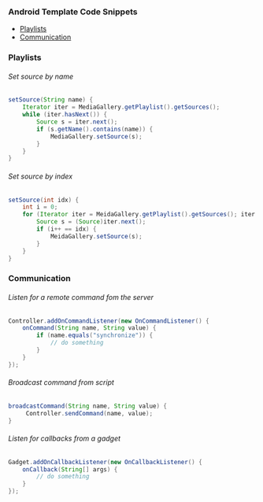 ### Android Template Code Snippets

* [Playlists](#playlists)
* [Communication](#communication)

### Playlists

###### Set source by name

```java
setSource(String name) {
    Iterator iter = MediaGallery.getPlaylist().getSources();
    while (iter.hasNext()) {
        Source s = iter.next();
        if (s.getName().contains(name)) {
            MediaGallery.setSource(s);
        }
    }
}
```

###### Set source by index

```java
setSource(int idx) {
    int i = 0;
    for (Iterator iter = MeidaGallery.getPlaylist().getSources(); iter.hasNext();) {
        Source s = (Source)iter.next();
        if (i++ == idx) {
            MeidaGallery.setSource(s);
        }
    }
}
```


### Communication

###### Listen for a remote command fom the server

```java
Controller.addOnCommandListener(new OnCommandListener() {
    onCommand(String name, String value) {
        if (name.equals("synchronize")) {
            // do something
        }
    }
});
```
###### Broadcast command from script

```java
broadcastCommand(String name, String value) {
     Controller.sendCommand(name, value);
}
```

###### Listen for callbacks from a gadget

```java
Gadget.addOnCallbackListener(new OnCallbackListener() {
    onCallback(String[] args) {
        // do something
    }
});


